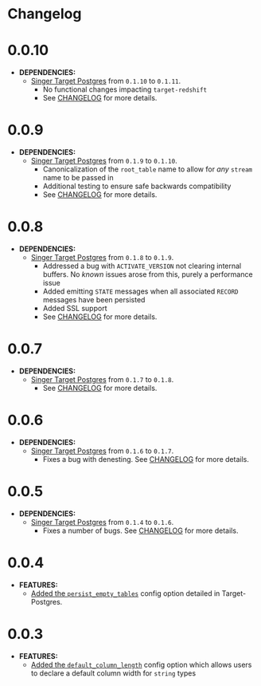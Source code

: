 # Changelog

# 0.0.10

- **DEPENDENCIES:**
  - [Singer Target Postgres](https://pypi.org/project/singer-target-postgres/)
    from `0.1.10` to `0.1.11`.
    - No functional changes impacting `target-redshift`
    - See [CHANGELOG](https://github.com/datamill-co/target-postgres/blob/master/CHANGELOG.md)
      for more details.

# 0.0.9

- **DEPENDENCIES:**
  - [Singer Target Postgres](https://pypi.org/project/singer-target-postgres/)
    from `0.1.9` to `0.1.10`.
    - Canonicalization of the `root_table` name to allow for _any_ `stream` name to be passed in
    - Additional testing to ensure safe backwards compatibility
    - See [CHANGELOG](https://github.com/datamill-co/target-postgres/blob/master/CHANGELOG.md)
      for more details.

# 0.0.8

- **DEPENDENCIES:**
  - [Singer Target Postgres](https://pypi.org/project/singer-target-postgres/)
    from `0.1.8` to `0.1.9`.
    - Addressed a bug with `ACTIVATE_VERSION` not clearing internal buffers. No _known_ issues arose from this, purely a performance issue
    - Added emitting `STATE` messages when all associated `RECORD` messages have been persisted
    - Added SSL support
    - See [CHANGELOG](https://github.com/datamill-co/target-postgres/blob/master/CHANGELOG.md)
      for more details.

# 0.0.7

- **DEPENDENCIES:**
  - [Singer Target Postgres](https://pypi.org/project/singer-target-postgres/)
    from `0.1.7` to `0.1.8`.
    - See [CHANGELOG](https://github.com/datamill-co/target-postgres/blob/master/CHANGELOG.md)
      for more details.

# 0.0.6

- **DEPENDENCIES:**
  - [Singer Target Postgres](https://pypi.org/project/singer-target-postgres/)
    from `0.1.6` to `0.1.7`.
    - Fixes a bug with denesting. See [CHANGELOG](https://github.com/datamill-co/target-postgres/blob/master/CHANGELOG.md)
      for more details.

# 0.0.5

- **DEPENDENCIES:**
  - [Singer Target Postgres](https://pypi.org/project/singer-target-postgres/)
    from `0.1.4` to `0.1.6`.
    - Fixes a number of bugs. See [CHANGELOG](https://github.com/datamill-co/target-postgres/blob/master/CHANGELOG.md)
      for more details.

# 0.0.4

- **FEATURES:**
  - [Added the `persist_empty_tables`](https://github.com/datamill-co/target-postgres) config option detailed in Target-Postgres.

# 0.0.3

- **FEATURES:**
  - [Added the `default_column_length`](https://github.com/datamill-co/target-redshift/pull/9) config option which allows users to declare a default column width for `string` types
